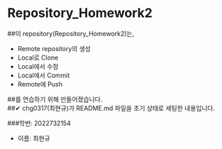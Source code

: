 # Repository_Homework2

##이 repository(Repository_Homework2)는,

* Remote repository의 생성
* Local로 Clone
* Local에서 수정
* Local에서 Commit
* Remote에 Push

##를 연습하기 위해 만들어졌습니다.
<br>
##✔ chg0317(최현규)가 README.md 파일을 초기 상태로 세팅한 내용입니다.

###학번: 2022732154
- 이름: 최현규